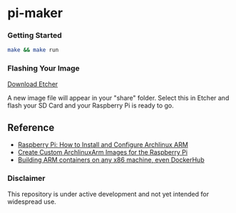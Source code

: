
# pi-maker

### Getting Started

```bash
make && make run
```

### Flashing Your Image

[Download Etcher](http://etcher.io)

A new image file will appear in your "share" folder. Select this in Etcher and flash your SD Card and your Raspberry Pi is ready to go.

## Reference
- [Raspberry Pi: How to Install and Configure Archlinux ARM](http://populationinversion.com/posts/raspberrypi-install-and-configure-archlinux-arm/)
- [Create Custom ArchlinuxArm Images for the Raspberry Pi](https://disconnected.systems/blog/raspberry-pi-archlinuxarm-setup)
- [Building ARM containers on any x86 machine, even DockerHub](https://resin.io/blog/building-arm-containers-on-any-x86-machine-even-dockerhub/)

### Disclaimer
This repository is under active development and not yet intended for widespread use.